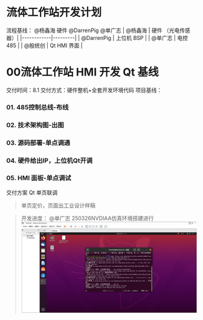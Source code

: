 # 流体工作站开发计划
流程基线：
@杨鑫海 硬件
@DarrenPig
@单广志
| @杨鑫海    | 硬件 （光电传感器）|
|------------|---------|
| @DarrenPig | 上位机 BSP      | 
| @单广志     | 电控 485       |
| @殷统创     | Qt HMI 界面    |

#  00流体工作站 HMI 开发 Qt 基线

交付时间：8.1
交付方式：硬件整机+全套开发环境代码
项目基线：
### 01.	485控制总线-布线
### 02.	技术架构图-出图
### 03.	源码部署-单点调通
### 04.	硬件给出IP，上位机Qt开调
### 05.	HMI 面板-单点调试
交付方案 Qt 单页联调
> 单页定价，页面出工业设计样稿


> 开发进度：
 @单广志 250326NVDIAA仿真环境搭建进行
![环境搭建](../image/Snipaste_2025-03-25_21-58-01.png)